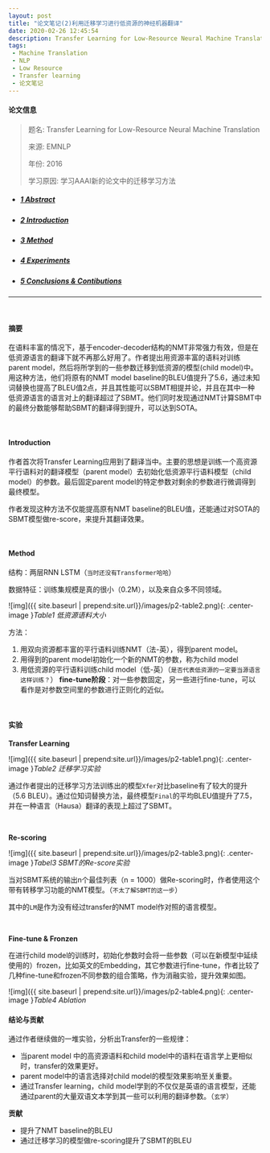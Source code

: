```yaml
---
layout: post
title: "论文笔记(2)利用迁移学习进行低资源的神经机器翻译"
date: 2020-02-26 12:45:54
description: Transfer Learning for Low-Resource Neural Machine Translation
tags: 
 - Machine Translation
 - NLP
 - Low Resource
 - Transfer learning
 - 论文笔记
---
```




#### 论文信息

> 题名: Transfer Learning for Low-Resource Neural Machine Translation
>
> 来源: EMNLP
>
> 年份: 2016
>
> 学习原因: 学习AAAI新的论文中的迁移学习方法

* ##### [1 Abstract](#1)

* ##### [2 Introduction](#2)

* ##### [3 Method](#3)

* ##### [4 Experiments](#4)

* ##### [5 Conclusions & Contibutions](#5)

---

<br>

<h4 id='1'>摘要</h4>

在语料丰富的情况下，基于encoder-decoder结构的NMT非常强力有效，但是在低资源语言的翻译下就不再那么好用了。作者提出用资源丰富的语料对训练parent model，然后将所学到的一些参数迁移到低资源的模型(child model)中。用这种方法，他们将原有的NMT model baseline的BLEU值提升了5.6，通过未知词替换也提高了BLEU值2点，并且其性能可以SBMT相提并论，并且在其中一种低资源语言的语言对上的翻译超过了SBMT。他们同时发现通过NMT计算SBMT中的最终分数能够帮助SBMT的翻译得到提升，可以达到SOTA。

<br>

<h4 id='2'>Introduction</h4>

作者首次将Transfer Learning应用到了翻译当中。主要的思想是训练一个高资源平行语料对的翻译模型（parent model）去初始化低资源平行语料模型（child model）的参数。最后固定parent model的特定参数对剩余的参数进行微调得到最终模型。

作者发现这种方法不仅能提高原有NMT baseline的BLEU值，还能通过对SOTA的SBMT模型做re-score，来提升其翻译效果。

<br>

<h4 id='3'>Method</h4>

结构：两层RNN LSTM（`当时还没有Transformer哈哈`）

数据特征：训练集规模是真的很小（0.2M），以及来自众多不同领域。

![img]({{ site.baseurl | prepend:site.url}}/images/p2-table2.png){: .center-image }*Table1 低资源语料大小*

方法：

1. 用双向资源都丰富的平行语料训练NMT（法-英），得到parent model。
2. 用得到的parent model初始化一个新的NMT的参数，称为child model
3. 用低资源的平行语料训练child model（低-英）（`是否代表低资源的一定要当源语言这样训练？`）
   **fine-tune阶段**：对一些参数固定，另一些进行fine-tune，可以看作是对参数空间里的参数进行正则化的近似。

<br>

<h4 id='4'>实验</h4>

**Transfer Learning**

![img]({{ site.baseurl | prepend:site.url}}/images/p2-table1.png){: .center-image }*Table2 迁移学习实验*

通过作者提出的迁移学习方法训练出的模型`Xfer`对比baseline有了较大的提升（5.6 BLEU）。通过位知词替换方法，最终模型`Final`的平均BLEU值提升了7.5，并在一种语言（Hausa）翻译的表现上超过了SBMT。

<br>

**Re-scoring**

![img]({{ site.baseurl | prepend:site.url}}/images/p2-table3.png){: .center-image }*Tabel3 SBMT的Re-score实验*

当对SBMT系统的输出n个最佳列表（n = 1000）做Re-scoring时，作者使用这个带有转移学习功能的NMT模型。（`不太了解SBMT的这一步`）

其中的`LM`是作为没有经过transfer的NMT model作对照的语言模型。

<br>

**Fine-tune & Fronzen**

在进行child model的训练时，初始化参数时会将一些参数（可以在新模型中延续使用的）frozen，比如英文的Embedding，其它参数进行fine-tune，作者比较了几种fine-tune和frozen不同参数的组合策略，作为消融实验，提升效果如图。

![img]({{ site.baseurl | prepend:site.url}}/images/p2-table4.png){: .center-image }*Table4 Ablation*

<h4 id='5'>结论与贡献</h4>

通过作者继续做的一堆实验，分析出Transfer的一些规律：

- 当parent model 中的高资源语料和child model中的语料在语言学上更相似时，transfer的效果更好。
- parent model中的语言选择对child model的模型效果影响至关重要。
- 通过Transfer learning，child model学到的不仅仅是英语的语言模型，还能通过parent的大量双语文本学到其一些可以利用的翻译参数。（`玄学`）

**贡献**

- 提升了NMT baseline的BLEU
- 通过迁移学习的模型做re-scoring提升了SBMT的BLEU